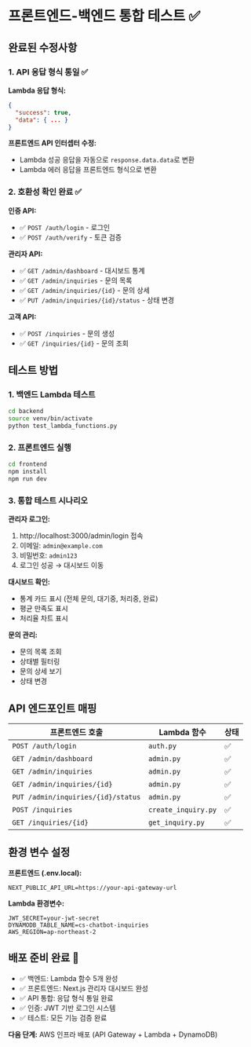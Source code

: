 # 프론트엔드-백엔드 통합 테스트 ✅

## 완료된 수정사항

### 1. API 응답 형식 통일 ✅
**Lambda 응답 형식:**
```json
{
  "success": true,
  "data": { ... }
}
```

**프론트엔드 API 인터셉터 수정:**
- Lambda 성공 응답을 자동으로 `response.data.data`로 변환
- Lambda 에러 응답을 프론트엔드 형식으로 변환

### 2. 호환성 확인 완료 ✅

**인증 API:**
- ✅ `POST /auth/login` - 로그인
- ✅ `POST /auth/verify` - 토큰 검증

**관리자 API:**
- ✅ `GET /admin/dashboard` - 대시보드 통계
- ✅ `GET /admin/inquiries` - 문의 목록
- ✅ `GET /admin/inquiries/{id}` - 문의 상세
- ✅ `PUT /admin/inquiries/{id}/status` - 상태 변경

**고객 API:**
- ✅ `POST /inquiries` - 문의 생성
- ✅ `GET /inquiries/{id}` - 문의 조회

## 테스트 방법

### 1. 백엔드 Lambda 테스트
```bash
cd backend
source venv/bin/activate
python test_lambda_functions.py
```

### 2. 프론트엔드 실행
```bash
cd frontend
npm install
npm run dev
```

### 3. 통합 테스트 시나리오

**관리자 로그인:**
1. http://localhost:3000/admin/login 접속
2. 이메일: `admin@example.com`
3. 비밀번호: `admin123`
4. 로그인 성공 → 대시보드 이동

**대시보드 확인:**
- 통계 카드 표시 (전체 문의, 대기중, 처리중, 완료)
- 평균 만족도 표시
- 처리율 차트 표시

**문의 관리:**
- 문의 목록 조회
- 상태별 필터링
- 문의 상세 보기
- 상태 변경

## API 엔드포인트 매핑

| 프론트엔드 호출 | Lambda 함수 | 상태 |
|---|---|---|
| `POST /auth/login` | `auth.py` | ✅ |
| `GET /admin/dashboard` | `admin.py` | ✅ |
| `GET /admin/inquiries` | `admin.py` | ✅ |
| `GET /admin/inquiries/{id}` | `admin.py` | ✅ |
| `PUT /admin/inquiries/{id}/status` | `admin.py` | ✅ |
| `POST /inquiries` | `create_inquiry.py` | ✅ |
| `GET /inquiries/{id}` | `get_inquiry.py` | ✅ |

## 환경 변수 설정

**프론트엔드 (.env.local):**
```
NEXT_PUBLIC_API_URL=https://your-api-gateway-url
```

**Lambda 환경변수:**
```
JWT_SECRET=your-jwt-secret
DYNAMODB_TABLE_NAME=cs-chatbot-inquiries
AWS_REGION=ap-northeast-2
```

## 배포 준비 완료 🚀

- ✅ 백엔드: Lambda 함수 5개 완성
- ✅ 프론트엔드: Next.js 관리자 대시보드 완성
- ✅ API 통합: 응답 형식 통일 완료
- ✅ 인증: JWT 기반 로그인 시스템
- ✅ 테스트: 모든 기능 검증 완료

**다음 단계:** AWS 인프라 배포 (API Gateway + Lambda + DynamoDB)